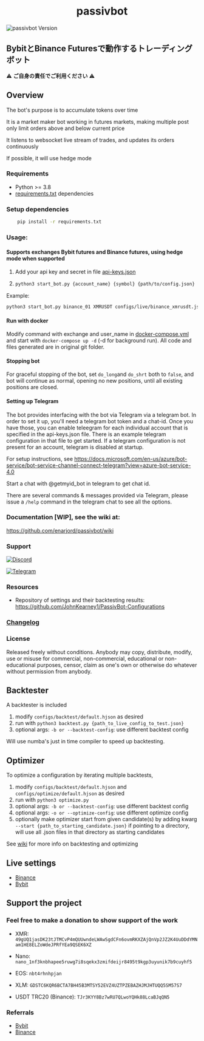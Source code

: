 <h1 align="center">
  passivbot
</h1>

![passivbot Version](https://img.shields.io/badge/passivbot-0.0.1-blue)

## BybitとBinance Futuresで動作するトレーディングボット

:warning: **ご自身の責任でご利用ください** :warning:

## Overview

The bot's purpose is to accumulate tokens over time

It is a market maker bot working in futures markets, making multiple post only limit orders above and below current
price

It listens to websocket live stream of trades, and updates its orders continuously

If possible, it will use hedge mode


### Requirements

- Python >= 3.8
- [requirements.txt](requirements.txt) dependencies

### Setup dependencies

```bash
    pip install -r requirements.txt
```

### Usage:

#### Supports exchanges Bybit futures and Binance futures, using hedge mode when supported

1. Add your api key and secret in file [api-keys.json](api-keys.json)
2. ```bash
   python3 start_bot.py {account_name} {symbol} {path/to/config.json}
   ```

Example:

```bash
python3 start_bot.py binance_01 XMRUSDT configs/live/binance_xmrusdt.json
```

#### Run with docker

Modify command with exchange and user_name in [docker-compose.yml](docker-compose.yml) and start
with `docker-compose up -d` (-d for background run). All code and files generated are in original git folder.

#### Stopping bot

For graceful stopping of the bot, set `do_long`and `do_shrt` both to `false`, and bot will continue as normal, opening
no new positions, until all existing positions are closed.

#### Setting up Telegram

The bot provides interfacing with the bot via Telegram via a telegram bot. In order to set it up, you'll need a telegram
bot token and a chat-id. Once you have those, you can enable teleegram for each individual account that is specified in
the api-keys.json file. There is an example telegram configuration in that file to get started. If a telegram configuration
is not present for an account, telegram is disabled at startup.

For setup instructions, see https://docs.microsoft.com/en-us/azure/bot-service/bot-service-channel-connect-telegram?view=azure-bot-service-4.0

Start a chat with @getmyid_bot in telegram to get chat id.

There are several commands & messages provided via Telegram, please issue a `/help` command in the telegram chat to see
all the options.

### Documentation [WIP], see the wiki at:

https://github.com/enarjord/passivbot/wiki

### Support

[![Discord](https://img.shields.io/badge/Discord-7289DA?style=for-the-badge&logo=discord&logoColor=white)](https://discord.gg/QAF2H2UmzZ)

[![Telegram](https://img.shields.io/badge/Telegram-2CA5E0?style=for-the-badge&logo=telegram&logoColor=white)](https://t.me/passivbot_futures)

### Resources

- Repository of settings and their backtesting results: https://github.com/JohnKearney1/PassivBot-Configurations

### [Changelog](changelog.md)

### License

Released freely without conditions.
Anybody may copy, distribute, modify, use or misuse for commercial,
non-commercial, educational or non-educational purposes, censor,
claim as one's own or otherwise do whatever without permission from anybody.

## Backtester

A backtester is included

1. modify `configs/backtest/default.hjson` as desired
2. run with `python3 backtest.py {path_to_live_config_to_test.json}`
3. optional args: `-b or --backtest-config`: use different backtest config

Will use numba's just in time compiler to speed up backtesting.

## Optimizer

To optimize a configuration by iterating multiple backtests,

1. modify `configs/backtest/default.hjson` and `configs/optimize/default.hjson` as desired
2. run with `python3 optimize.py`
3. optional args: `-b or --backtest-config`: use different backtest config
4. optional args: `-o or --optimize-config`: use different optimize config
5. optionally make optimizer start from given candidate(s) by adding kwarg `--start {path_to_starting_candidate.json}`
   if pointing to a directory, will use all .json files in that directory as starting candidates

See [wiki](https://github.com/enarjord/passivbot/wiki) for more info on backtesting and optimizing

## Live settings

- [Binance](live_configs/binance_default.json)
- [Bybit](live_configs/bybit_default.json)

## Support the project

### Feel free to make a donation to show support of the work

- XMR: `49gUQ1jasDK23tJTMCvP4mQUUwndeLWAwSgdCFn6ovmRKXZAjQnVp2JZ2K4UuDDdYMNam1HE8ELZoWdeJPRfYEa9QSEK6XZ`

- Nano: `nano_1nf3knbhapee5ruwg7i8sqekx3zmifdeijr8495t9kgp3uyunik7b9cuyhf5`

- EOS: `nbt4rhnhpjan`

- XLM: `GDSTC6KQR6BCTA7BH45B3MTSY52EVZ4UZTPZEBAZHJMJHTUQQ5SM57S7`

- USDT TRC20 (Binance): `TJr3KYY8Bz7wRU7QLwoYQHk88LcaBJqQN5`

### Referrals

- [Bybit](https://www.bybit.com/en-US/register?affiliate_id=16464&language=en-US&group_id=0&group_type=1)
- [Binance](https://www.binance.cc/en/register?ref=TII4B07C)
